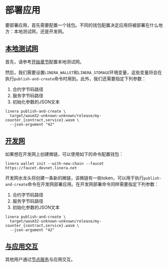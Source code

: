 # 部署应用

要部署应用，首先需要配置一个钱包。不同的钱包配置决定应用将被部署在什么地方：本地测试网，还是开发网。

## [本地测试网](zh_CN/developers/sdk/deploy.md#本地测试网)

首先，请参考[开始章节](zh_CN/developers/getting_started/hello_linera.md#使用测试网络初始钱包)配置本地测试网。

然后，我们需要设置`LINERA_WALLET`和`LINERA_STORAGE`环境变量，这些变量将会在执行`publish-and-create`命令时用到。此外，我们还需要指定下列参数：

1. 合约字节码路径
2. 服务字节码路径
3. 初始化参数的JSON文本

```terminal
linera publish-and-create \
  target/wasm32-unknown-unknown/release/my-counter_{contract,service}.wasm \
  --json-argument "42"
```

## [开发网](zh_CN/developers/sdk/deploy.md#开发网)
如果想在开发网上创建微链，可以使用如下的命令配置钱包：

```terminal
linera wallet init --with-new-chain --faucet https://faucet.devnet.linera.net
```

开发网水龙头将创建一条新的微链，该微链有一些token，可以用于执行`publish-and-create`命令在开发网部署应用。在开发网部署命令同样需要指定下列参数：

1. 合约字节码路径
2. 服务字节码路径
3. 初始化参数的JSON文本

```terminal
linera publish-and-create \
  target/wasm32-unknown-unknown/release/my-counter_{contract,service}.wasm \
  --json-argument "42"
```

## [与应用交互](zh_CN/developers/sdk/deploy.md#与应用交互)
其他用户通过[节点服务](zh_CN/developers/core_concepts/node_service.md)与应用交互。
